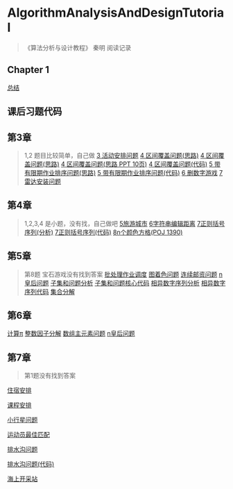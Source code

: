 # AlgorithmAnalysisAndDesignTutorial
> 《算法分析与设计教程》 秦明 阅读记录
## Chapter 1

[总结](http://www.sivan.tech/2019/02/28/%E7%AE%97%E6%B3%95%E5%88%86%E6%9E%90%E4%B8%8E%E8%AE%BE%E8%AE%A1%E6%95%99%E7%A8%8B-Chapter-1/)

## 课后习题代码

## 第3章
> 1,2 题目比较简单，自己做
[3 活动安排问题](https://github.com/algorithm-skill/AlgorithmAnalysisAndDesignTutorial/blob/master/%E8%AF%BE%E5%90%8E%E4%B9%A0%E9%A2%98/%E7%AC%AC3%E7%AB%A0/3%E6%B4%BB%E5%8A%A8%E5%AE%89%E6%8E%92.java)
[4 区间覆盖问题(思路)](https://blog.csdn.net/chenguolinblog/article/details/7882316)
[4 区间覆盖问题(思路)](https://www.cnblogs.com/Draymonder/p/7215230.html)
[4 区间覆盖问题(思路 PPT 10页)](https://wenku.baidu.com/view/2717698379563c1ec4da7133.html)
[4 区间覆盖问题(代码)](https://blog.csdn.net/weixin_37605770/article/details/70160342)
[5 带有限期作业排序问题(思路)](https://blog.csdn.net/qq_29617037/article/details/51371460)
[5 带有限期作业排序问题(代码)](https://blog.csdn.net/bajinbajin/article/details/13616059)
[6 删数字游戏](https://blog.csdn.net/yuanxu716/article/details/72974373)
[7 雷达安装问题](https://blog.csdn.net/cax1165/article/details/52563947)
[]()

## 第4章
> 1,2,3,4 是小题，没有找，自己做吧
[5旅游城市](https://www.cnblogs.com/L-Arikes/p/5099270.html)
[6字符串编辑距离](https://github.com/algorithm-skill/AlgorithmAnalysisAndDesignTutorial/blob/master/%E8%AF%BE%E5%90%8E%E4%B9%A0%E9%A2%98/%E7%AC%AC4%E7%AB%A0/6.c)
[7正则括号序列(分析)](https://wenku.baidu.com/view/a23c5a2b7375a417866f8f14.html)
[7正则括号序列(代码)](https://blog.csdn.net/svitter/article/details/25186367)
[8n个颜色方格(POJ 1390)](https://blog.csdn.net/PKU_ZZY/article/details/51442591)

## 第5章
> 第8题 宝石游戏没有找到答案
[批处理作业调度](https://github.com/algorithm-skill/AlgorithmAnalysisAndDesignTutorial/blob/master/%E8%AF%BE%E5%90%8E%E4%B9%A0%E9%A2%98/%E7%AC%AC5%E7%AB%A0/1%E6%89%B9%E5%A4%84%E7%90%86%E4%BD%9C%E4%B8%9A%E8%B0%83%E5%BA%A6.java)
[图着色问题](https://wenku.baidu.com/view/7193073c7fd5360cba1adb85.html)
[连续邮资问题](https://github.com/algorithm-skill/AlgorithmAnalysisAndDesignTutorial/blob/master/%E8%AF%BE%E5%90%8E%E4%B9%A0%E9%A2%98/%E7%AC%AC5%E7%AB%A0/3%E8%BF%9E%E7%BB%AD%E9%82%AE%E8%B5%84%E9%97%AE%E9%A2%98.java)
[n皇后问题](https://github.com/algorithm-skill/AlgorithmAnalysisAndDesignTutorial/blob/master/%E8%AF%BE%E5%90%8E%E4%B9%A0%E9%A2%98/%E7%AC%AC5%E7%AB%A0/4n%E7%9A%87%E5%90%8E.java)
[子集和问题分析](https://github.com/algorithm-skill/AlgorithmAnalysisAndDesignTutorial/blob/master/%E8%AF%BE%E5%90%8E%E4%B9%A0%E9%A2%98/%E7%AC%AC5%E7%AB%A0/5%E5%AD%90%E9%9B%86%E5%92%8C%E9%97%AE%E9%A2%98%E7%9B%AE.jpg)
[子集和问题核心代码](https://github.com/algorithm-skill/AlgorithmAnalysisAndDesignTutorial/blob/master/%E8%AF%BE%E5%90%8E%E4%B9%A0%E9%A2%98/%E7%AC%AC5%E7%AB%A0/5%E5%AD%90%E9%9B%86%E5%92%8C%E9%97%AE%E9%A2%98.c)
[相异数字序列分析](https://max.book118.com/html/2018/0518/167077771.shtm)
[相异数字序列代码](https://blog.csdn.net/beatbean/article/details/8455544)
[集合分解](https://www.cnblogs.com/woxiaosade/p/10019520.html)

## 第6章
[计算π](https://github.com/algorithm-skill/AlgorithmAnalysisAndDesignTutorial/blob/master/%E8%AF%BE%E5%90%8E%E4%B9%A0%E9%A2%98/%E7%AC%AC6%E7%AB%A0/1%E8%AE%A1%E7%AE%97%CF%80%E5%80%BC.c)
[整数因子分解](https://github.com/algorithm-skill/AlgorithmAnalysisAndDesignTutorial/blob/master/%E8%AF%BE%E5%90%8E%E4%B9%A0%E9%A2%98/%E7%AC%AC6%E7%AB%A0/2%E6%95%B4%E6%95%B0%E5%9B%A0%E5%AD%90%E5%88%86%E8%A7%A3.java)
[数组主元素问题](https://github.com/algorithm-skill/AlgorithmAnalysisAndDesignTutorial/blob/master/%E8%AF%BE%E5%90%8E%E4%B9%A0%E9%A2%98/%E7%AC%AC6%E7%AB%A0/3%E6%95%B0%E7%BB%84%E4%B8%BB%E5%85%83%E7%B4%A0%E9%97%AE%E9%A2%98.java)
[n皇后问题](https://github.com/algorithm-skill/AlgorithmAnalysisAndDesignTutorial/blob/master/%E8%AF%BE%E5%90%8E%E4%B9%A0%E9%A2%98/%E7%AC%AC6%E7%AB%A0/4n%E7%9A%87%E5%90%8E%E9%97%AE%E9%A2%98.java)


## 第7章
> 第1题没有找到答案

[住宿安排](https://blog.csdn.net/q22232222/article/details/25038757)

[课程安排](https://blog.csdn.net/greatjames/article/details/75668477)

[小行星问题](https://blog.csdn.net/forpro_yang/article/details/6650838)

[运动员最佳匹配](https://blog.csdn.net/Matrix97/article/details/80794959)

[排水沟问题](https://blog.csdn.net/u014141559/article/details/43709481?utm_source=blogxgwz7)

[排水沟问题(代码)](https://blog.csdn.net/qq_37685156/article/details/78652193)

[海上开采站](https://blog.csdn.net/q22232222/article/details/25060365)



